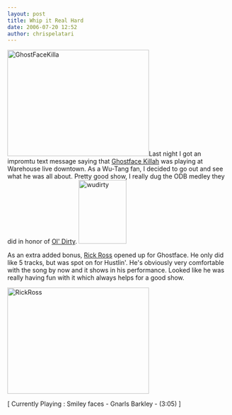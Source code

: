 ```yaml
---
layout: post
title: Whip it Real Hard
date: 2006-07-20 12:52
author: chrispelatari
---
```

<div>

<a href="http://chrispelatari.files.wordpress.com/2006/07/ghostfacekilla.jpg"><img class="alignnone size-full wp-image-1143" alt="GhostFaceKilla" src="http://chrispelatari.files.wordpress.com/2006/07/ghostfacekilla.jpg" width="320" height="240" /></a>Last night I got
an impromtu text message saying that <a href="http://en.wikipedia.org/wiki/Ghostface_Killah">Ghostface
Killah</a> was playing at Warehouse live downtown. As a Wu-Tang fan, I
decided to go out and see what he was all about. Pretty good show, I really dug
the ODB medley they did in honor of <a href="http://en.wikipedia.org/wiki/Ol%27_Dirty_Bastard">Ol' Dirty</a>. <a href="http://chrispelatari.files.wordpress.com/2006/07/wudirty.gif"><img class="alignnone size-full wp-image-1145" alt="wudirty" src="http://chrispelatari.files.wordpress.com/2006/07/wudirty.gif" width="108" height="144" /></a>

</div>
As an extra added bonus, <a href="http://en.wikipedia.org/wiki/Rick_Ross_%28rapper%29">Rick Ross</a> opened
up for Ghostface. He only did like 5 tracks, but was spot on for Hustlin'. He's
obviously very comfortable with the song by now and it shows in his performance.
Looked like he was really having fun with it which always helps for a good
show.

<a href="http://chrispelatari.files.wordpress.com/2006/07/rickross.jpg"><img class="alignnone size-full wp-image-1146" alt="RickRoss" src="http://chrispelatari.files.wordpress.com/2006/07/rickross.jpg" width="320" height="240" /></a>
<p class="media">[ Currently Playing : Smiley faces - Gnarls Barkley - (3:05)
]</p>
